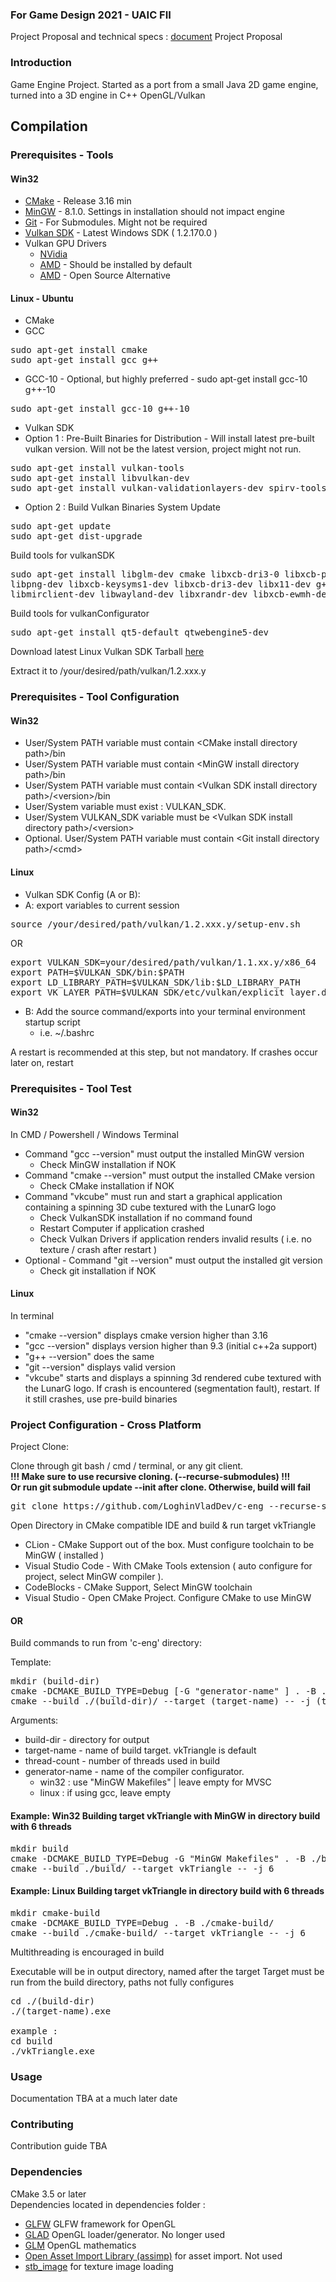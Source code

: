 ### For Game Design 2021 - UAIC FII 

Project Proposal and technical specs : 
[document](https://github.com/LoghinVladDev/c-eng/blob/master/GD_Loghin_Vlad-Andrei_Engine_ProjectProposal.docx) Project Proposal

### Introduction

Game Engine Project. Started as a port from a small Java 2D game engine, turned into a 
3D engine in C++ OpenGL/Vulkan

## Compilation

### Prerequisites - Tools
#### Win32
* [CMake](https://cmake.org/download/) - Release 3.16 min
* [MinGW](https://sourceforge.net/projects/mingw-w64/files/Toolchains%20targetting%20Win32/Personal%20Builds/mingw-builds/installer/mingw-w64-install.exe/download) - 8.1.0. Settings in installation should not impact engine
* [Git](https://git-scm.com/download/win) - For Submodules. Might not be required 
* [Vulkan SDK](https://vulkan.lunarg.com/sdk/home) - Latest Windows SDK ( 1.2.170.0 )
* Vulkan GPU Drivers
    * [NVidia](https://developer.nvidia.com/vulkan-driver)
    * [AMD](https://www.amd.com/en/support) - Should be installed by default
    * [AMD](https://github.com/GPUOpen-Drivers/AMDVLK) - Open Source Alternative
#### Linux - Ubuntu
* CMake
* GCC
<pre>
sudo apt-get install cmake
sudo apt-get install gcc g++
</pre>
* GCC-10 - Optional, but highly preferred - sudo apt-get install gcc-10 g++-10
<pre>
sudo apt-get install gcc-10 g++-10
</pre>
* Vulkan SDK 
* Option 1 : Pre-Built Binaries for Distribution - Will install latest pre-built vulkan version. Will not be the latest version, project might not run.
<pre>
sudo apt-get install vulkan-tools
sudo apt-get install libvulkan-dev
sudo apt-get install vulkan-validationlayers-dev spirv-tools
</pre>
* Option 2 : Build Vulkan Binaries
System Update
<pre>
sudo apt-get update
sudo apt-get dist-upgrade
</pre>

Build tools for vulkanSDK
<pre>
sudo apt-get install libglm-dev cmake libxcb-dri3-0 libxcb-present0 libpciaccess0 \
libpng-dev libxcb-keysyms1-dev libxcb-dri3-dev libx11-dev g++ gcc g++-multilib \
libmirclient-dev libwayland-dev libxrandr-dev libxcb-ewmh-dev git python3 bison
</pre>

Build tools for vulkanConfigurator
<pre>
sudo apt-get install qt5-default qtwebengine5-dev
</pre>

Download latest Linux Vulkan SDK Tarball [here](https://vulkan.lunarg.com/sdk/home)

Extract it to /your/desired/path/vulkan/1.2.xxx.y

### Prerequisites - Tool Configuration

#### Win32

* User/System PATH variable must contain \<CMake install directory path\>/bin
* User/System PATH variable must contain \<MinGW install directory path\>/bin 
* User/System PATH variable must contain \<Vulkan SDK install directory path\>/\<version\>/bin
* User/System variable must exist : VULKAN_SDK. 
* User/System VULKAN_SDK variable must be \<Vulkan SDK install directory path\>/\<version\>
* Optional. User/System PATH variable must contain \<Git install directory path\>/\<cmd\>

#### Linux
* Vulkan SDK Config (A or B):
* A: export variables to current session
<pre>
source /your/desired/path/vulkan/1.2.xxx.y/setup-env.sh
</pre>
OR 
<pre>
export VULKAN_SDK=your/desired/path/vulkan/1.1.xx.y/x86_64
export PATH=$VULKAN_SDK/bin:$PATH
export LD_LIBRARY_PATH=$VULKAN_SDK/lib:$LD_LIBRARY_PATH
export VK_LAYER_PATH=$VULKAN_SDK/etc/vulkan/explicit_layer.d
</pre>
* B: Add the source command/exports into your terminal environment startup script 
    * i.e. ~/.bashrc
    
A restart is recommended at this step, but not mandatory. If crashes occur later on, restart

#### 

### Prerequisites - Tool Test

#### Win32
In CMD / Powershell / Windows Terminal
* Command "gcc --version" must output the installed MinGW version
  * Check MinGW installation if NOK
* Command "cmake --version" must output the installed CMake version
  * Check CMake installation if NOK
* Command "vkcube" must run and start a graphical application containing a spinning 3D cube textured with the LunarG logo
  * Check VulkanSDK installation if no command found
  * Restart Computer if application crashed  
  * Check Vulkan Drivers if application renders invalid results ( i.e. no texture / crash after restart )
* Optional - Command "git --version" must output the installed git version
  * Check git installation if NOK
    
#### Linux
In terminal
* "cmake --version" displays cmake version higher than 3.16
* "gcc --version" displays version higher than 9.3 (initial c++2a support)
* "g++ --version" does the same
* "git --version" displays valid version
* "vkcube" starts and displays a spinning 3d rendered cube textured with the LunarG logo. If crash is encountered (segmentation fault), restart. If it still crashes, use pre-build binaries

### Project Configuration - Cross Platform

Project Clone: 

Clone through git bash / cmd / terminal, or any git client.\
<strong>!!! Make sure to use recursive cloning. (--recurse-submodules) !!!\
Or run git submodule update --init after clone. Otherwise, build will fail</strong>

<pre>
git clone https://github.com/LoghinVladDev/c-eng --recurse-submodules
</pre>

Open Directory in CMake compatible IDE and build & run target vkTriangle 
  * CLion - CMake Support out of the box. Must configure toolchain to be MinGW ( installed )
  * Visual Studio Code - With CMake Tools extension ( auto configure for project, select MinGW compiler ).
  * CodeBlocks - CMake Support, Select MinGW toolchain
  * Visual Studio - Open CMake Project. Configure CMake to use MinGW

#### OR

Build commands to run from 'c-eng' directory:

Template:
<pre>
mkdir (build-dir)
cmake -DCMAKE_BUILD_TYPE=Debug [-G "generator-name" ] . -B ./(build-dir)/
cmake --build ./(build-dir)/ --target (target-name) -- -j (thread-count)
</pre>

Arguments: 
* build-dir - directory for output
* target-name - name of build target. vkTriangle is default
* thread-count - number of threads used in build
* generator-name - name of the compiler configurator. 
    * win32 : use "MinGW Makefiles" | leave empty for MVSC
    * linux : if using gcc, leave empty

#### Example: Win32 Building target vkTriangle with MinGW in directory build with 6 threads
<pre>
mkdir build
cmake -DCMAKE_BUILD_TYPE=Debug -G "MinGW Makefiles" . -B ./build/
cmake --build ./build/ --target vkTriangle -- -j 6
</pre>

#### Example: Linux Building target vkTriangle in directory build with 6 threads
<pre>
mkdir cmake-build
cmake -DCMAKE_BUILD_TYPE=Debug . -B ./cmake-build/
cmake --build ./cmake-build/ --target vkTriangle -- -j 6
</pre>


Multithreading is encouraged in build

Executable will be in output directory, named after the target
Target must be run from the build directory, paths not fully configures
<pre>
cd ./(build-dir)
./(target-name).exe

example : 
cd build
./vkTriangle.exe
</pre>

### Usage

Documentation TBA at a much later date

### Contributing

Contribution guide TBA 

### Dependencies 

CMake 3.5 or later\
Dependencies located in dependencies folder : 

 * [GLFW](https://github.com/glfw/glfw) GLFW framework for OpenGL
 * [GLAD](https://github.com/Dav1dde/glad) OpenGL loader/generator. No longer used
 * [GLM](https://github.com/g-truc/glm) OpenGL mathematics
 * [Open Asset Import Library (assimp)](https://github.com/assimp/assimp) for asset import. Not used
 * [stb\_image](https://github.com/nothings/stb) for texture image loading
